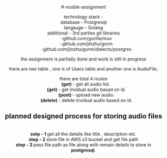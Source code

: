 <center>
# nooble-assignment


technology stack -  <br />
  database - Postgresql <br />
  langauge - Golang <br />
  additional - 3rd parties git libraries <br />
              &emsp; -github.com/gorilla/mux <br />
	       &emsp;      -github.com/jinzhu/gorm <br />
	       &emsp;      -github.com/jinzhu/gorm/dialects/postgres <br />

the assignment is partially done and work is still in progress <br />

there are two table , one is of Users table and another one is AudioFile. <br />

there are total 4 routes  <br />
	&emsp;<b>(get) </b> - get all audio list.  <br />
	&emsp; <b>(get) </b> - get invidual audio basad on id. <br />
	&emsp; <b>(post) </b> - upload new audio.  <br />
        &emsp; <b> (delete) </b>- delete invidual audio based on id.  <br />


<h2>  planned designed process for storing audio files</h2> <br />
	<b> setp - 1 </b>   get all the details like title , description etc. <br />
	<b> step - 2 </b>   store file in AWS s3 bucket and get file path <br />
	<b> step - 3 </b>   pass file path as file along with remain details to store in <b>postgresql</b>. <br />
</center> 

